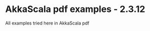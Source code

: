 AkkaScala pdf examples - 2.3.12
=========================

All examples tried here in AkkaScala pdf
